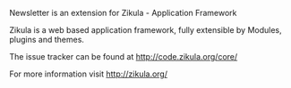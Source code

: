 Newsletter is an extension for Zikula - Application Framework

Zikula is a web based application framework, fully extensible by Modules, plugins and themes.

The issue tracker can be found at http://code.zikula.org/core/

For more information visit http://zikula.org/